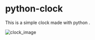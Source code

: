 # python-clock
This is a simple clock made with python .

![clock_image](https://user-images.githubusercontent.com/92124217/147258583-20d89951-1bb1-4997-91b4-86b98643a63e.PNG)

